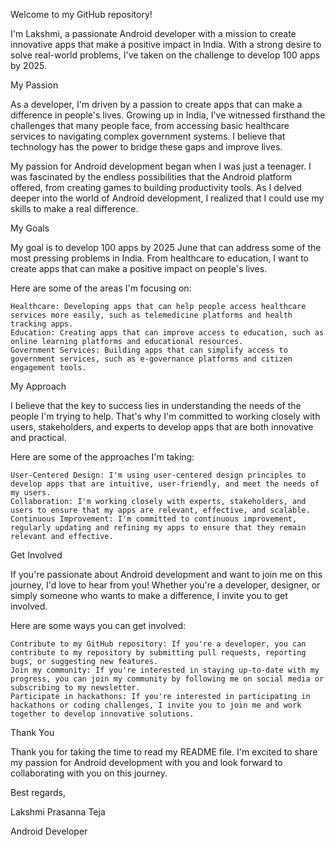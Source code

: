 Welcome to my GitHub repository!

I'm Lakshmi, a passionate Android developer with a mission to create innovative apps that make a positive impact in India. With a strong desire to solve real-world problems, I've taken on the challenge to develop 100 apps by 2025.

My Passion

As a developer, I'm driven by a passion to create apps that can make a difference in people's lives. Growing up in India, I've witnessed firsthand the challenges that many people face, from accessing basic healthcare services to navigating complex government systems. I believe that technology has the power to bridge these gaps and improve lives.

My passion for Android development began when I was just a teenager. I was fascinated by the endless possibilities that the Android platform offered, from creating games to building productivity tools. As I delved deeper into the world of Android development, I realized that I could use my skills to make a real difference.

My Goals

My goal is to develop 100 apps by 2025 June that can address some of the most pressing problems in India. From healthcare to education, I want to create apps that can make a positive impact on people's lives.

Here are some of the areas I'm focusing on:

    Healthcare: Developing apps that can help people access healthcare services more easily, such as telemedicine platforms and health tracking apps.
    Education: Creating apps that can improve access to education, such as online learning platforms and educational resources.
    Government Services: Building apps that can simplify access to government services, such as e-governance platforms and citizen engagement tools.

My Approach

I believe that the key to success lies in understanding the needs of the people I'm trying to help. That's why I'm committed to working closely with users, stakeholders, and experts to develop apps that are both innovative and practical.

Here are some of the approaches I'm taking:

    User-Centered Design: I'm using user-centered design principles to develop apps that are intuitive, user-friendly, and meet the needs of my users.
    Collaboration: I'm working closely with experts, stakeholders, and users to ensure that my apps are relevant, effective, and scalable.
    Continuous Improvement: I'm committed to continuous improvement, regularly updating and refining my apps to ensure that they remain relevant and effective.

Get Involved

If you're passionate about Android development and want to join me on this journey, I'd love to hear from you! Whether you're a developer, designer, or simply someone who wants to make a difference, I invite you to get involved.

Here are some ways you can get involved:

    Contribute to my GitHub repository: If you're a developer, you can contribute to my repository by submitting pull requests, reporting bugs, or suggesting new features.
    Join my community: If you're interested in staying up-to-date with my progress, you can join my community by following me on social media or subscribing to my newsletter.
    Participate in hackathons: If you're interested in participating in hackathons or coding challenges, I invite you to join me and work together to develop innovative solutions.

Thank You

Thank you for taking the time to read my README file. I'm excited to share my passion for Android development with you and look forward to collaborating with you on this journey.

Best regards,

Lakshmi Prasanna Teja

Android Developer
